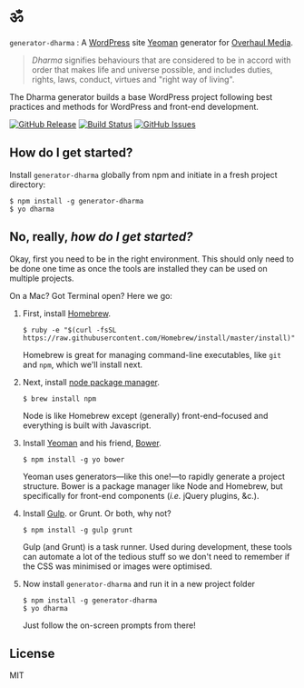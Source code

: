 # ॐ

`generator-dharma` : A [WordPress](http://wordpress.org/) site [Yeoman](http://yeoman.io/) generator for [Overhaul Media](http://overhaulmedia.com/).

> _Dharma_ signifies behaviours that are considered to be in accord with order that makes life and universe possible, and includes duties, rights, laws, conduct, virtues and "right way of living".

The Dharma generator builds a base WordPress project following best practices and methods for WordPress and front-end development.


[![GitHub Release](https://img.shields.io/github/release/stormwarning/generator-dharma.svg?style=flat)](/stormwarning/generator-dharma/releases)
[![Build Status](https://img.shields.io/travis/stormwarning/generator-dharma.svg?style=flat)](https://travis-ci.org/stormwarning/generator-dharma)
[![GitHub Issues](https://img.shields.io/github/issues/stormwarning/generator-dharma.svg?style=flat)](/stormwarning/generator-dharma/issues)

## How do I get started?

Install `generator-dharma` globally from npm and initiate in a fresh project directory:

```shell
$ npm install -g generator-dharma
$ yo dharma
```

## No, really, _how do I get started?_

Okay, first you need to be in the right environment. This should only need to be done one time as once the tools are installed they can be used on multiple projects.

On a Mac? Got Terminal open? Here we go:

1. First, install [Homebrew](http://brew.sh/).

    ```shell
    $ ruby -e "$(curl -fsSL https://raw.githubusercontent.com/Homebrew/install/master/install)"
    ```

    Homebrew is great for managing command-line executables, like `git` and `npm`, which we'll install next.

2. Next, install [node package manager](https://npmjs.org/).

    ```shell
    $ brew install npm
    ```

    Node is like Homebrew except (generally) front-end–focused and everything is built with Javascript.

3. Install [Yeoman](http://yeoman.io/) and his friend, [Bower](http://bower.io/).

    ```shell
    $ npm install -g yo bower
    ```

    Yeoman uses generators—like this one!—to rapidly generate a project structure. Bower is a package manager like Node and Homebrew, but specifically for front-end components (_i.e._ jQuery plugins, &c.).

4. Install [Gulp](http://gulpjs.com/). or Grunt. Or both, why not?

    ```shell
    $ npm install -g gulp grunt
    ```

    Gulp (and Grunt) is a task runner. Used during development, these tools can automate a lot of the tedious stuff so we don't need to remember if the CSS was minimised or images were optimised.

5. Now install `generator-dharma` and run it in a new project folder

    ```shell
    $ npm install -g generator-dharma
    $ yo dharma
    ```

    Just follow the on-screen prompts from there!



## License

MIT
